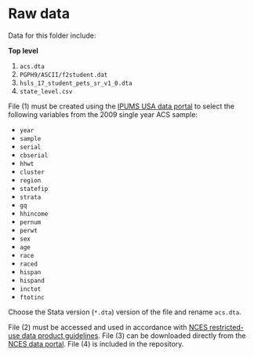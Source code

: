 # Raw data

Data for this folder include:

**Top level**

1. `acs.dta`
1. `PGPH9/ASCII/f2student.dat`
1. `hsls_17_student_pets_sr_v1_0.dta`
1. `state_level.csv`

File (1) must be created using the [IPUMS USA data
portal](https://usa.ipums.org/usa-action/variables/group) to select
the following variables from the 2009 single year ACS sample:

- `year`
- `sample`
- `serial`
- `cbserial`
- `hhwt`
- `cluster`
- `region`
- `statefip`
- `strata`
- `gq`
- `hhincome`
- `pernum`
- `perwt`
- `sex`
- `age`
- `race`
- `raced`
- `hispan`
- `hispand`
- `inctot`
- `ftotinc`

Choose the Stata version (`*.dta`) version of the file and rename
`acs.dta`.

File (2) must be accessed and used in accordance with [NCES
restricted-use data product
guidelines](https://nces.ed.gov/statprog/instruct.asp). File (3) can
be downloaded directly from the [NCES data
portal](https://nces.ed.gov/surveys/hsls09/). File (4) is included in
the repository.
